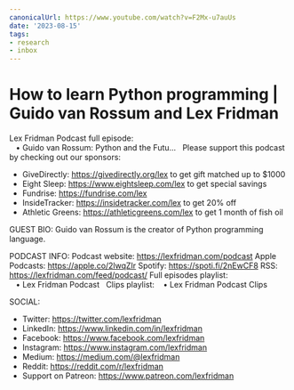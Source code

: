 ```yaml
---
canonicalUrl: https://www.youtube.com/watch?v=F2Mx-u7auUs
date: '2023-08-15'
tags:
- research
- inbox
---
```


# How to learn Python programming | Guido van Rossum and Lex Fridman

Lex Fridman Podcast full episode:    • Guido van Rossum: Python and the Futu...  
Please support this podcast by checking out our sponsors:
- GiveDirectly: https://givedirectly.org/lex to get gift matched up to $1000
- Eight Sleep: https://www.eightsleep.com/lex to get special savings
- Fundrise: https://fundrise.com/lex
- InsideTracker: https://insidetracker.com/lex to get 20% off
- Athletic Greens: https://athleticgreens.com/lex to get 1 month of fish oil

GUEST BIO:
Guido van Rossum is the creator of Python programming language.

PODCAST INFO:
Podcast website: https://lexfridman.com/podcast
Apple Podcasts: https://apple.co/2lwqZIr
Spotify: https://spoti.fi/2nEwCF8
RSS: https://lexfridman.com/feed/podcast/
Full episodes playlist:    • Lex Fridman Podcast  
Clips playlist:    • Lex Fridman Podcast Clips  

SOCIAL:
- Twitter: https://twitter.com/lexfridman
- LinkedIn: https://www.linkedin.com/in/lexfridman
- Facebook: https://www.facebook.com/lexfridman
- Instagram: https://www.instagram.com/lexfridman
- Medium: https://medium.com/@lexfridman
- Reddit: https://reddit.com/r/lexfridman
- Support on Patreon: https://www.patreon.com/lexfridman
